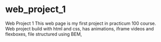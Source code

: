 # web_project_1
Web Project 1
This web page is my first project in practicum 100 course.
Web project build with html and css, has animations, iframe videos and flexboxes, file structured using BEM, 
